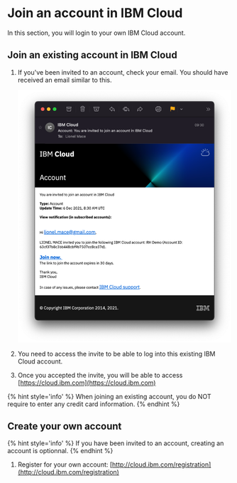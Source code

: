 # Join an account in IBM Cloud

In this section, you will login to your own IBM Cloud account.

## Join an existing account in IBM Cloud

1. If you've been invited to an account, check your email. You should have received an email similar to this.

    ![Email invite](../assets/email-invite.png)

2. You need to access the invite to be able to log into this existing IBM Cloud account.

3. Once you accepted the invite, you will be able to access [https://cloud.ibm.com](https://cloud.ibm.com)

{% hint style='info' %} When joining an existing account, you do NOT require to enter any credit card information. {% endhint %}

## Create your own account

{% hint style='info' %} If you have been invited to an account, creating an account is optionnal. {% endhint %}

1. Register for your own account: [http://cloud.ibm.com/registration](http://cloud.ibm.com/registration)
